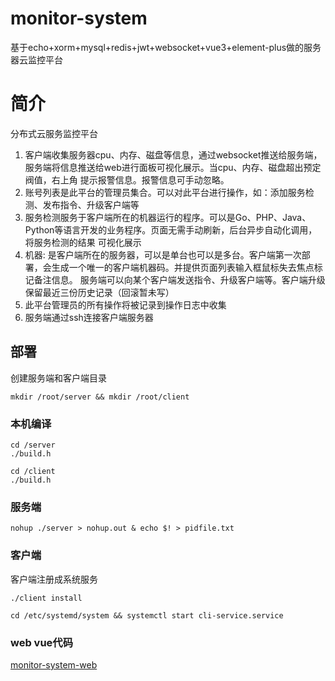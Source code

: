 # monitor-system
基于echo+xorm+mysql+redis+jwt+websocket+vue3+element-plus做的服务器云监控平台


# 简介
分布式云服务监控平台
1. 客户端收集服务器cpu、内存、磁盘等信息，通过websocket推送给服务端，服务端将信息推送给web进行面板可视化展示。当cpu、内存、磁盘超出预定阀值，右上角
提示报警信息。报警信息可手动忽略。
2. 账号列表是此平台的管理员集合。可以对此平台进行操作，如：添加服务检测、发布指令、升级客户端等
3. 服务检测服务于客户端所在的机器运行的程序。可以是Go、PHP、Java、Python等语言开发的业务程序。页面无需手动刷新，后台异步自动化调用，将服务检测的结果
可视化展示
4. 机器: 是客户端所在的服务器，可以是单台也可以是多台。客户端第一次部署，会生成一个唯一的客户端机器码。并提供页面列表输入框鼠标失去焦点标记备注信息。
服务端可以向某个客户端发送指令、升级客户端等。客户端升级保留最近三份历史记录（回滚暂未写）
5. 此平台管理员的所有操作将被记录到操作日志中收集
6. 服务端通过ssh连接客户端服务器


## 部署
创建服务端和客户端目录
```shell
mkdir /root/server && mkdir /root/client
```
### 本机编译
```shell
cd /server
./build.h

cd /client
./build.h
```

### 服务端

```shell
nohup ./server > nohup.out & echo $! > pidfile.txt
```

### 客户端
客户端注册成系统服务

```shell
./client install

cd /etc/systemd/system && systemctl start cli-service.service
```

### web vue代码
[monitor-system-web](https://github.com/jeffcail/monitor-system-web)
